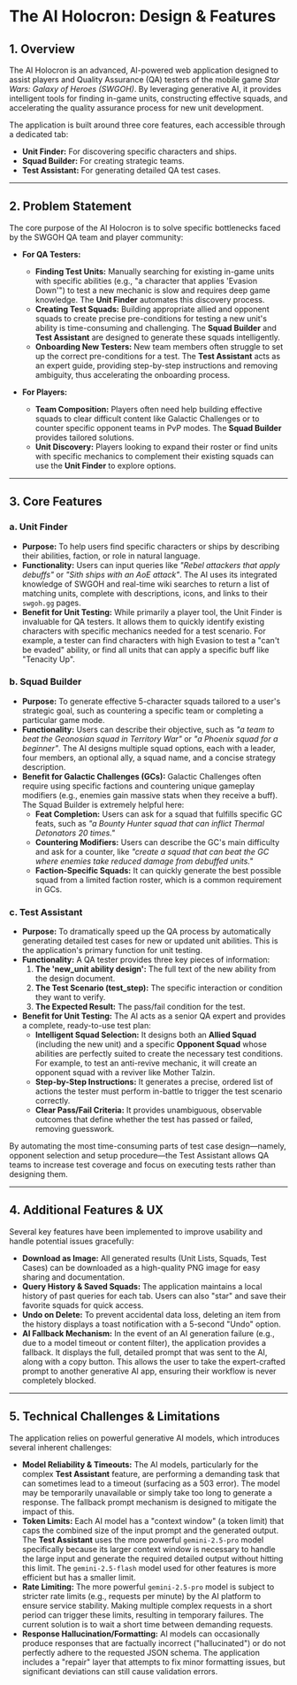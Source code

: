 # The AI Holocron: Design & Features

## 1. Overview

The AI Holocron is an advanced, AI-powered web application designed to assist players and Quality Assurance (QA) testers of the mobile game *Star Wars: Galaxy of Heroes (SWGOH)*. By leveraging generative AI, it provides intelligent tools for finding in-game units, constructing effective squads, and accelerating the quality assurance process for new unit development.

The application is built around three core features, each accessible through a dedicated tab:
- **Unit Finder:** For discovering specific characters and ships.
- **Squad Builder:** For creating strategic teams.
- **Test Assistant:** For generating detailed QA test cases.

---

## 2. Problem Statement

The core purpose of the AI Holocron is to solve specific bottlenecks faced by the SWGOH QA team and player community:

-   **For QA Testers:**
    -   **Finding Test Units:** Manually searching for existing in-game units with specific abilities (e.g., "a character that applies 'Evasion Down'") to test a new mechanic is slow and requires deep game knowledge. The **Unit Finder** automates this discovery process.
    -   **Creating Test Squads:** Building appropriate allied and opponent squads to create precise pre-conditions for testing a new unit's ability is time-consuming and challenging. The **Squad Builder** and **Test Assistant** are designed to generate these squads intelligently.
    -   **Onboarding New Testers:** New team members often struggle to set up the correct pre-conditions for a test. The **Test Assistant** acts as an expert guide, providing step-by-step instructions and removing ambiguity, thus accelerating the onboarding process.

-   **For Players:**
    -   **Team Composition:** Players often need help building effective squads to clear difficult content like Galactic Challenges or to counter specific opponent teams in PvP modes. The **Squad Builder** provides tailored solutions.
    -   **Unit Discovery:** Players looking to expand their roster or find units with specific mechanics to complement their existing squads can use the **Unit Finder** to explore options.

---

## 3. Core Features

### a. Unit Finder

- **Purpose:** To help users find specific characters or ships by describing their abilities, faction, or role in natural language.
- **Functionality:** Users can input queries like _"Rebel attackers that apply debuffs"_ or _"Sith ships with an AoE attack"_. The AI uses its integrated knowledge of SWGOH and real-time wiki searches to return a list of matching units, complete with descriptions, icons, and links to their `swgoh.gg` pages.
- **Benefit for Unit Testing:** While primarily a player tool, the Unit Finder is invaluable for QA testers. It allows them to quickly identify existing characters with specific mechanics needed for a test scenario. For example, a tester can find characters with high Evasion to test a "can't be evaded" ability, or find all units that can apply a specific buff like "Tenacity Up".

### b. Squad Builder

- **Purpose:** To generate effective 5-character squads tailored to a user's strategic goal, such as countering a specific team or completing a particular game mode.
- **Functionality:** Users can describe their objective, such as _"a team to beat the Geonosian squad in Territory War"_ or _"a Phoenix squad for a beginner"_. The AI designs multiple squad options, each with a leader, four members, an optional ally, a squad name, and a concise strategy description.
- **Benefit for Galactic Challenges (GCs):** Galactic Challenges often require using specific factions and countering unique gameplay modifiers (e.g., enemies gain massive stats when they receive a buff). The Squad Builder is extremely helpful here:
    - **Feat Completion:** Users can ask for a squad that fulfills specific GC feats, such as _"a Bounty Hunter squad that can inflict Thermal Detonators 20 times."_
    - **Countering Modifiers:** Users can describe the GC's main difficulty and ask for a counter, like _"create a squad that can beat the GC where enemies take reduced damage from debuffed units."_
    - **Faction-Specific Squads:** It can quickly generate the best possible squad from a limited faction roster, which is a common requirement in GCs.

### c. Test Assistant

- **Purpose:** To dramatically speed up the QA process by automatically generating detailed test cases for new or updated unit abilities. This is the application's primary function for unit testing.
- **Functionality:** A QA tester provides three key pieces of information:
    1.  **The 'new_unit ability design':** The full text of the new ability from the design document.
    2.  **The Test Scenario (test_step):** The specific interaction or condition they want to verify.
    3.  **The Expected Result:** The pass/fail condition for the test.
- **Benefit for Unit Testing:** The AI acts as a senior QA expert and provides a complete, ready-to-use test plan:
    - **Intelligent Squad Selection:** It designs both an **Allied Squad** (including the new unit) and a specific **Opponent Squad** whose abilities are perfectly suited to create the necessary test conditions. For example, to test an anti-revive mechanic, it will create an opponent squad with a reviver like Mother Talzin.
    - **Step-by-Step Instructions:** It generates a precise, ordered list of actions the tester must perform in-battle to trigger the test scenario correctly.
    - **Clear Pass/Fail Criteria:** It provides unambiguous, observable outcomes that define whether the test has passed or failed, removing guesswork.

By automating the most time-consuming parts of test case design—namely, opponent selection and setup procedure—the Test Assistant allows QA teams to increase test coverage and focus on executing tests rather than designing them.

---

## 4. Additional Features & UX

Several key features have been implemented to improve usability and handle potential issues gracefully:

-   **Download as Image:** All generated results (Unit Lists, Squads, Test Cases) can be downloaded as a high-quality PNG image for easy sharing and documentation.
-   **Query History & Saved Squads:** The application maintains a local history of past queries for each tab. Users can also "star" and save their favorite squads for quick access.
-   **Undo on Delete:** To prevent accidental data loss, deleting an item from the history displays a toast notification with a 5-second "Undo" option.
-   **AI Fallback Mechanism:** In the event of an AI generation failure (e.g., due to a model timeout or content filter), the application provides a fallback. It displays the full, detailed prompt that was sent to the AI, along with a copy button. This allows the user to take the expert-crafted prompt to another generative AI app, ensuring their workflow is never completely blocked.

---

## 5. Technical Challenges & Limitations

The application relies on powerful generative AI models, which introduces several inherent challenges:

-   **Model Reliability & Timeouts:** The AI models, particularly for the complex **Test Assistant** feature, are performing a demanding task that can sometimes lead to a timeout (surfacing as a 503 error). The model may be temporarily unavailable or simply take too long to generate a response. The fallback prompt mechanism is designed to mitigate the impact of this.
-   **Token Limits:** Each AI model has a "context window" (a token limit) that caps the combined size of the input prompt and the generated output. The **Test Assistant** uses the more powerful `gemini-2.5-pro` model specifically because its larger context window is necessary to handle the large input and generate the required detailed output without hitting this limit. The `gemini-2.5-flash` model used for other features is more efficient but has a smaller limit.
-   **Rate Limiting:** The more powerful `gemini-2.5-pro` model is subject to stricter rate limits (e.g., requests per minute) by the AI platform to ensure service stability. Making multiple complex requests in a short period can trigger these limits, resulting in temporary failures. The current solution is to wait a short time between demanding requests.
-   **Response Hallucination/Formatting:** AI models can occasionally produce responses that are factually incorrect ("hallucinated") or do not perfectly adhere to the requested JSON schema. The application includes a "repair" layer that attempts to fix minor formatting issues, but significant deviations can still cause validation errors.
